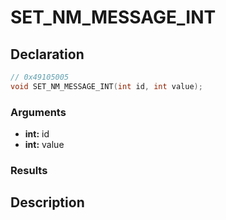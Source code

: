 # SET_NM_MESSAGE_INT

## Declaration
```cpp
// 0x49105005
void SET_NM_MESSAGE_INT(int id, int value);
```

### Arguments
- **int:** id
- **int:** value

### Results

## Description
